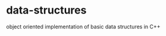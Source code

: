 # data-structures  

object oriented implementation of basic data structures in C++  <!-- This is a comment -->
